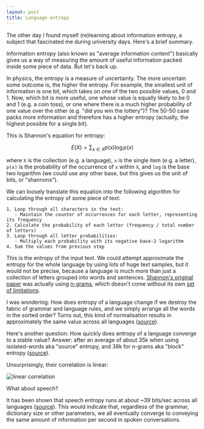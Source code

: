 ```yaml
---
layout: post
title: Language entropy
---
```



The other day I found myself (re)learning about information entropy, a subject that
fascinated me during university days. Here's a brief summary.

Information entropy (also known as "average information content") basically gives us a way
of measuring the amount of useful information packed inside some piece of data. But let's back up.

In physics, the entropy is a measure of uncertainty. The more uncertain some outcome is, the
higher the entropy. For example, the smallest unit of information is one bit,
which takes on one of the two possible values, 0 and 1.
Now, which bit is more useful, one whose value is equally likely to be 0 and 1 (e.g. a coin toss),
or one where there is a much higher probability of one value over the other (e.g. "did you win the lottery")?
The 50-50 case packs more information and therefore has a higher entropy 
(actually, the highest possible for a single bit).

This is Shannon's equation for entropy:

$$
E(X) = \sum_{x \in X} p(x) \log p(x)
$$

where `X` is the collection (e.g. a language), `x` is the single item (e.g. a letter), `p(x)`
is the probability of the occurrence of `x` within `X`, and `log` is the base two logarithm (we
could use any other base, but this gives us the unit of bits, or "shannons").

We can loosely translate this equation into the following algorithm for 
calculating the entropy of some piece of text:

```
1. Loop through all characters in the text:
   - Maintain the counter of occurrences for each letter, representing its frequency
2. Calculate the probability of each letter (frequency / total number of letters)
3. Loop through all letter probabilities:
   - Multiply each probability with its negative base-2 logarithm
4. Sum the values from previous step
```

This is the entropy of the input text. We could attempt approximate the
entropy for the whole language by using lots of huge text samples, but it would not be precise,
because a language is much more than just a collection of letters grouped
into words and sentences.
[Shannon's original paper](https://people.math.harvard.edu/~ctm/home/text/others/shannon/entropy/entropy.pdf)
was actually using [n-grams](https://en.wikipedia.org/wiki/N-gram), which doesn't come without
its own [set of limitations](https://clin2022.uvt.nl/limitations-of-the-entropy-measure-in-n-gram-language-modelling/).

I was wondering: How does entropy of a language change if
we destroy the fabric of grammar and language rules, and we simply arrange all the words in the
sorted order? Turns out, this kind of normalisation results in approximately the same value
across all languages ([source](https://journals.plos.org/plosone/article?id=10.1371/journal.pone.0019875)). 

Here's another question: How quickly does entropy of a language converge to a stable value? 
Answer: after an average of about 35k when using isolated-words aka "source" entropy, and 38k for
n-grams aka "block" entropy ([source](https://arxiv.org/pdf/1606.06996.pdf)).

Unsurprisingly, their correlation is linear:

![linear correlation](https://www.researchgate.net/profile/Christian-Bentz/publication/304277331/figure/fig2/AS:376016481603585@1466660723075/Correlation-between-block-and-source-entropies-for-the-PBC-texts.png)

What about speech? 

It has been shown that speech entropy runs at about ~39 bits/sec across
all languages ([source](https://www.science.org/doi/10.1126/sciadv.aaw2594)). This would indicate that,
regardless of the grammar, dictionary size or other parameters, we all eventually converge to conveying
the same amount of information per second in spoken conversations.

